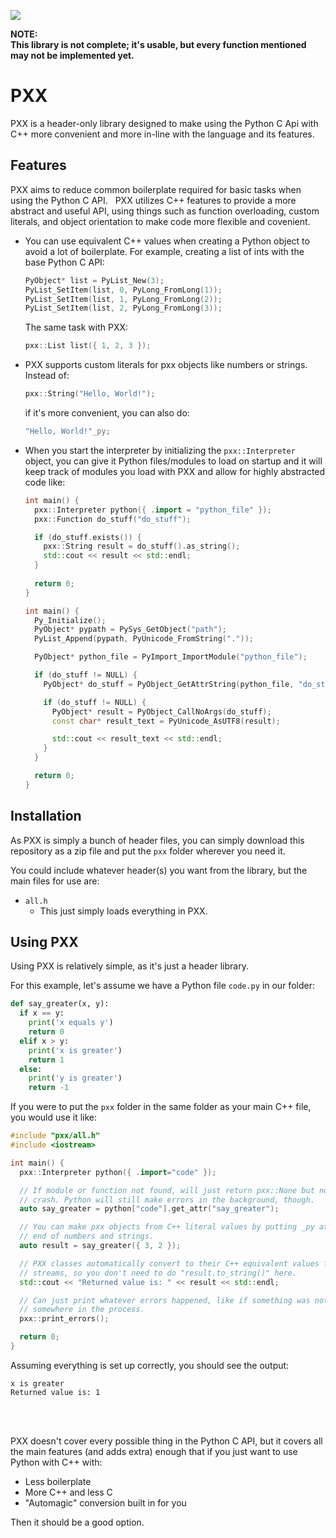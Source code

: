 ![](https://img.shields.io/badge/version-0.4-blue?style=for-the-badge&logo=C%2B%2B)

**NOTE:** <br>
**This library is not complete; it's usable, but every function mentioned**
**may not be implemented yet.**

# PXX

PXX is a header-only library designed to make using the Python C Api with C++
more convenient and more in-line with the language and its features.

## Features

PXX aims to reduce common boilerplate required for basic tasks when using
the Python C API.
&nbsp;
PXX utilizes C++ features to provide a more abstract and useful API,
using things such as function overloading, custom literals, and object
orientation to make code more flexible and covenient.

- You can use equivalent C++ values when creating a Python object to avoid
  a lot of boilerplate. For example, creating a list of ints with the
  base Python C API:
  ```c++
  PyObject* list = PyList_New(3);
  PyList_SetItem(list, 0, PyLong_FromLong(1));
  PyList_SetItem(list, 1, PyLong_FromLong(2));
  PyList_SetItem(list, 2, PyLong_FromLong(3));
  ```
  The same task with PXX:
  ```c++
  pxx::List list({ 1, 2, 3 });
  ```
- PXX supports custom literals for pxx objects like numbers or strings.
  Instead of:
  ```c++
  pxx::String("Hello, World!");
  ```
  if it's more convenient, you can also do:
  ```c++
  "Hello, World!"_py;
  ```

- When you start the interpreter by initializing the `pxx::Interpreter` object,
  you can give it Python files/modules to load on startup and it will keep
  track of modules you load with PXX and allow for highly abstracted code like:
  ```cpp
  int main() {
    pxx::Interpreter python({ .import = "python_file" });
    pxx::Function do_stuff("do_stuff");

    if (do_stuff.exists()) {
      pxx::String result = do_stuff().as_string();
      std::cout << result << std::endl;
    }
    
    return 0;
  }
  ```

  ```cpp
  int main() {
    Py_Initialize();
    PyObject* pypath = PySys_GetObject("path");
    PyList_Append(pypath, PyUnicode_FromString("."));

    PyObject* python_file = PyImport_ImportModule("python_file");

    if (do_stuff != NULL) {
      PyObject* do_stuff = PyObject_GetAttrString(python_file, "do_stuff");

      if (do_stuff != NULL) {
        PyObject* result = PyObject_CallNoArgs(do_stuff);
        const char* result_text = PyUnicode_AsUTF8(result);

        std::cout << result_text << std::endl;
      }
    }

    return 0;
  }
  ```

## Installation

As PXX is simply a bunch of header files, you can simply download this
repository as a zip file and put the `pxx` folder wherever you need it.

You could include whatever header(s) you want from the library, but the main
files for use are:

- `all.h`
  - This just simply loads everything in PXX.

## Using PXX

Using PXX is relatively simple, as it's just a header library.

For this example, let's assume we have a Python file `code.py` in our folder:
```py
def say_greater(x, y):
  if x == y:
    print('x equals y')
    return 0
  elif x > y:
    print('x is greater')
    return 1
  else:
    print('y is greater')
    return -1

```
If you were to put the `pxx` folder in the same folder as your main C++ file,
you would use it like:
```cpp
#include "pxx/all.h"
#include <iostream>

int main() {
  pxx::Interpreter python({ .import="code" });

  // If module or function not found, will just return pxx::None but not
  // crash. Python will still make errors in the background, though.
  auto say_greater = python["code"].get_attr("say_greater");

  // You can make pxx objects from C++ literal values by putting _py at the
  // end of numbers and strings.
  auto result = say_greater({ 3, 2 });

  // PXX classes automatically convert to their C++ equivalent values for
  // streams, so you don't need to do "result.to_string()" here.
  std::cout << "Returned value is: " << result << std::endl;

  // Can just print whatever errors happened, like if something was not found
  // somewhere in the process.
  pxx::print_errors();

  return 0;
}
```

Assuming everything is set up correctly, you should see the output:
```
x is greater
Returned value is: 1
```

<br><br>

PXX doesn't cover every possible thing in the Python C API, but it covers
all the main features (and adds extra) enough that if you just want to use Python with C++
with:
- Less boilerplate
- More C++ and less C
- "Automagic" conversion built in for you
  
Then it should be a good option.